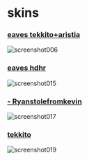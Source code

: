 # skins
### [eaves tekkito+aristia](https://cdn.discordapp.com/attachments/1075170599355297792/1094497233128390698/eaves_tekkitoaristia.osk)
![screenshot006](https://user-images.githubusercontent.com/97003296/230756418-33d87f2c-8101-425c-9a4c-546cc4f5430a.jpg)
### [eaves hdhr](https://cdn.discordapp.com/attachments/1075170599355297792/1094500616002342922/eaves_hdhr.osk)
![screenshot015](https://user-images.githubusercontent.com/97003296/230757014-43339957-83d2-430c-bdfd-11ae5f245ca7.jpg)
### [- Ryanstolefromkevin](https://mega.nz/file/1PoBQboa#d8IQyEpPejEgmVHBRilpC_lRKiXV2DQ3FH2q2JRRcvA)
![screenshot017](https://user-images.githubusercontent.com/97003296/230757319-be88517e-31ca-4973-b2d7-07f6ce760c06.jpg)
### [tekkito](https://cdn.discordapp.com/attachments/1075170599355297792/1094505739873161216/tekkito2.osk)
![screenshot019](https://user-images.githubusercontent.com/97003296/230757789-f3ebffb3-751b-44e5-a4b1-2556f52399aa.jpg)
